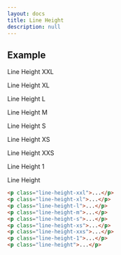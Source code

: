 ```yaml
---
layout: docs
title: Line Height
description: null
---
```


## Example

<p class="line-height-xxl">Line Height XXL</p>
<p class="line-height-xl">Line Height XL</p>
<p class="line-height-l">Line Height L</p>
<p class="line-height-m">Line Height M</p>
<p class="line-height-s">Line Height S</p>
<p class="line-height-xs">Line Height XS</p>
<p class="line-height-xxs">Line Height XXS</p>
<p class="line-height-1">Line Height 1</p>
<p class="line-height">Line Height</p>

```html
<p class="line-height-xxl">...</p>
<p class="line-height-xl">...</p>
<p class="line-height-l">...</p>
<p class="line-height-m">...</p>
<p class="line-height-s">...</p>
<p class="line-height-xs">...</p>
<p class="line-height-xxs">...</p>
<p class="line-height-1">...</p>
<p class="line-height">...</p>
```
